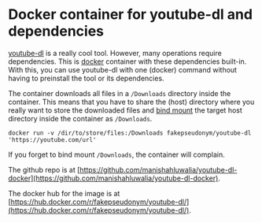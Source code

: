 # Docker container for youtube-dl and dependencies

[youtube-dl](https://github.com/rg3/youtube-dl) is a really cool tool. However, many operations require dependencies. This is [docker](https://www.docker.com) container with these dependencies built-in. With this, you can use youtube-dl with one (docker) command without having to preinstall the tool or its dependencies.

The container downloads all files in a `/Downloads` directory inside the container. This means that you have to share the (host) directory where you really want to store the downloaded files and [bind mount](https://docs.docker.com/engine/tutorials/dockervolumes/#/mount-a-host-directory-as-a-data-volume) the target host directory inside the container as `/Downloads`.

    docker run -v /dir/to/store/files:/Downloads fakepseudonym/youtube-dl 'https://youtube.com/url'

If you forget to bind mount `/Downloads`, the container will complain.

The github repo is at [https://github.com/manishahluwalia/youtube-dl-docker](https://github.com/manishahluwalia/youtube-dl-docker).

The docker hub for the image is at [https://hub.docker.com/r/fakepseudonym/youtube-dl/](https://hub.docker.com/r/fakepseudonym/youtube-dl/).
